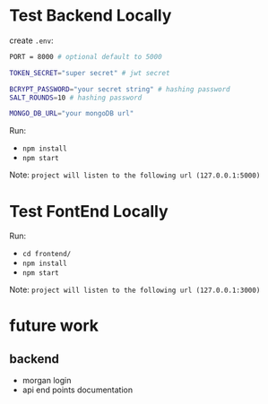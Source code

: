 # Test Backend Locally

create `.env`:

```sh
PORT = 8000 # optional default to 5000

TOKEN_SECRET="super secret" # jwt secret

BCRYPT_PASSWORD="your secret string" # hashing password
SALT_ROUNDS=10 # hashing password

MONGO_DB_URL="your mongoDB url" 
```

Run:

- `npm install`
- `npm start`

Note:
`project will listen to the following url (127.0.0.1:5000)`

# Test FontEnd Locally

Run:

- `cd frontend/`
- `npm install`
- `npm start`

Note:
`project will listen to the following url (127.0.0.1:3000)`

# future work

## backend

- morgan login
- api end points documentation
